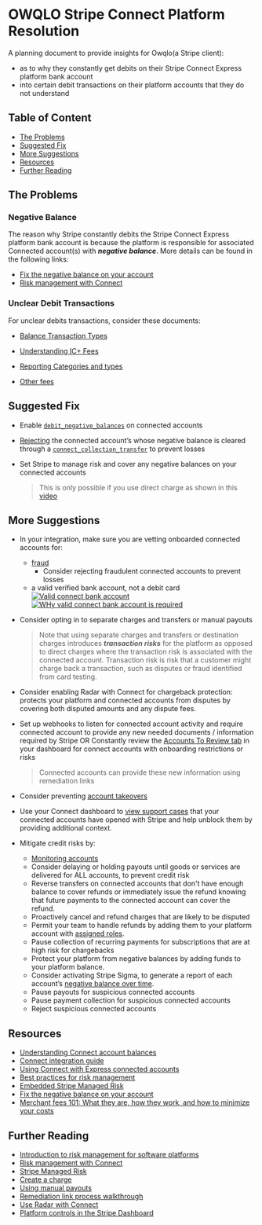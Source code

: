 # OWQLO Stripe Connect Platform Resolution

A planning document to provide insights for Owqlo(a Stripe client):

- as to why they constantly get debits on their Stripe Connect Express platform bank account
- into certain debit transactions on their platform accounts that they do not understand

## Table of Content

- [The Problems](#the-problems)
- [Suggested Fix](#suggested-fix)
- [More Suggestions](#more-suggestions)
- [Resources](#resources)
- [Further Reading](#further-reading)

## The Problems

### Negative Balance

The reason why Stripe constantly debits the Stripe Connect Express platform bank account is because the platform is responsible for associated Connected account(s) with **_negative balance_**. More details can be found in the following links:

- [Fix the negative balance on your account](https://support.stripe.com/questions/fix-the-negative-balance-on-your-account)
- [Risk management with Connect](https://docs.stripe.com/connect/risk-management#connect-merchant-risk-options)

### Unclear Debit Transactions

For unclear debits transactions, consider these documents:

- [Balance Transaction Types](https://docs.stripe.com/reports/balance-transaction-types)
- [Understanding IC+ Fees](https://support.stripe.com/questions/understanding-ic-fees)

- [Reporting Categories and types](https://docs.stripe.com/reports/reporting-categories)
- [Other fees](https://stripe.com/resources/more/merchant-fees-101-what-they-are-how-they-work-and-how-to-minimize-your-costs#other-fees)

## Suggested Fix

- Enable [`debit_negative_balances`](https://docs.stripe.com/api/accounts/object#account_object-settings-payouts-debit_negative_balances) on connected accounts

- [Rejecting](https://docs.stripe.com/api#reject_account) the connected account’s whose negative balance is cleared through a [`connect_collection_transfer`](https://support.stripe.com/questions/reserves-for-connect-platforms-and-connected-accounts) to prevent losses

- Set Stripe to manage risk and cover any negative balances on your connected accounts
  > This is only possible if you use direct charge as shown in this [video](https://drive.google.com/file/d/1nGoUvIhZ0EykHz824ehP0xeD00MpaOBe/view?usp=sharing)

## More Suggestions

- In your integration, make sure you are vetting onboarded connected accounts for:
  - [fraud](https://docs.stripe.com/connect/risk-management/best-practices#fraud)
    - Consider rejecting fraudulent connected accounts to prevent losses
  - a valid verified bank account, not a debit card
    [![Valid connect bank account](https://i.ibb.co/Smk75Mq/Screenshot-2024-07-22-at-08-07-58.png)](https://docs.stripe.com/connect/account-balances#validating-connected-banks)
    [![WHy valid connect bank account is required](https://i.ibb.co/FYxjNvZ/Screenshot-2024-07-22-at-08-25-24.png)](https://docs.stripe.com/connect/account-balances#validating-connected-banks:~:text=automatically%20do%20so.-,Caution,-Stripe%20can%E2%80%99t%20correct)

- Consider opting in to separate charges and transfers or manual payouts
    > Note that using separate charges and transfers or destination charges introduces **_transaction risks_** for the platform as opposed to direct charges where the transaction risk is associated with the connected account.
    > Transaction risk is risk that a customer might charge back a transaction, such as disputes or fraud identified from card testing.

- Consider enabling Radar with Connect for chargeback protection: protects your platform and connected accounts from disputes by covering both disputed amounts and any dispute fees.

- Set up webhooks to listen for connected account activity and require connected account to provide any new needed documents / information required by Stripe OR Constantly review the [Accounts To Review tab](https://dashboard.stripe.com/connect/accounts_to_review) in your dashboard for connect accounts with onboarding restrictions or risks
    > Connected accounts can provide these new information using remediation links

- Consider preventing [account takeovers](https://docs.stripe.com/connect/risk-management/best-practices#prevent-account-take-overs)

- Use your Connect dashboard to [view support cases](https://docs.stripe.com/connect/dashboard/managing-individual-accounts#view-and-unblock-support-cases) that your connected accounts have opened with Stripe and help unblock them by providing additional context.

- Mitigate credit risks by:
  - [Monitoring accounts](https://docs.stripe.com/connect/risk-management/best-practices#account-monitoring)
  - Consider delaying or holding payouts until goods or services are delivered for ALL accounts, to prevent credit risk
  - Reverse transfers on connected accounts that don't have enough balance to cover refunds or immediately issue the refund knowing that future payments to the connected account can cover the refund.
  - Proactively cancel and refund charges that are likely to be disputed
  - Permit your team to handle refunds by adding them to your platform account with [assigned roles](https://docs.stripe.com/get-started/account/teams/roles).
  - Pause collection of recurring payments for subscriptions that are at high risk for chargebacks
  - Protect your platform from negative balances by adding funds to your platform balance.
  - Consider activating Stripe Sigma, to generate a report of each account’s [negative balance over time](https://dashboard.stripe.com/sigma/queries/templates/Account%20balances%20for%20each%20connected%20account).
  - Pause payouts for suspicious connected accounts
  - Pause payment collection for suspicious connected accounts
  - Reject suspicious connected accounts

## Resources

- [Understanding Connect account balances](https://docs.stripe.com/connect/account-balances)
- [Connect integration guide](https://docs.stripe.com/connect/design-an-integration)
- [Using Connect with Express connected accounts](https://docs.stripe.com/connect/express-accounts)
- [Best practices for risk management](https://docs.stripe.com/connect/risk-management/best-practices)
- [Embedded Stripe Managed Risk](https://docs.stripe.com/connect/embedded-risk)
- [Fix the negative balance on your account](https://support.stripe.com/questions/fix-the-negative-balance-on-your-account)
- [Merchant fees 101: What they are, how they work, and how to minimize your costs](https://stripe.com/resources/more/merchant-fees-101-what-they-are-how-they-work-and-how-to-minimize-your-costs#other-fees)

## Further Reading

- [Introduction to risk management for software platforms](https://stripe.com/guides/introduction-to-risk-management)
- [Risk management with Connect](https://docs.stripe.com/connect/risk-management)
- [Stripe Managed Risk](https://docs.stripe.com/connect/risk-management/managed-risk)
- [Create a charge](https://docs.stripe.com/connect/charges)
- [Using manual payouts](https://docs.stripe.com/connect/manual-payouts)
- [Remediation link process walkthrough](https://docs.stripe.com/connect/dashboard/remediation-links)
- [Use Radar with Connect](https://docs.stripe.com/connect/radar)
- [Platform controls in the Stripe Dashboard](https://docs.stripe.com/connect/platform-controls-for-stripe-dashboard-accounts)
